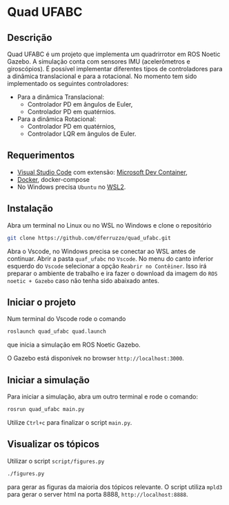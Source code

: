 # Quad UFABC

## Descrição

Quad UFABC é um projeto que implementa um quadrirrotor em ROS Noetic Gazebo. A simulação conta com sensores IMU (acelerômetros e giroscópios). É possível implementar diferentes tipos de controladores para a dinâmica translacional e para a rotacional. No momento tem sido implementado os seguintes controladores:

* Para a dinâmica Translacional:
  * Controlador PD em ângulos de Euler,
  * Controlador PD em quatérnios.   
* Para a dinâmica Rotacional:
  * Controlador PD em quatérnios,
  * Controlador LQR em ângulos de Euler.

## Requerimentos

* [Visual Studio Code](https://code.visualstudio.com/) com extensão: [Microsoft Dev Container](https://marketplace.visualstudio.com/items?itemName=ms-vscode-remote.remote-containers),
* [Docker](https://www.docker.com/), docker-compose
* No Windows precisa `Ubuntu` no [WSL2](https://learn.microsoft.com/pt-br/windows/wsl/install).

## Instalação

Abra um terminal no Linux ou no WSL no Windows e  clone o repositório

```bash
git clone https://github.com/dferruzzo/quad_ufabc.git
```
Abra o Vscode, no Windows precisa se conectar ao WSL antes de continuar.
Abrir a pasta `quaf_ufabc` no `Vscode`. No menu do canto inferior esquerdo do `Vscode` selecionar a opção `Reabrir no Contêiner`. Isso irá preparar o ambiente de trabalho e ira fazer o download da imagem do `ROS noetic + Gazebo` caso não tenha sido abaixado antes.

## Iniciar o projeto

Num terminal do Vscode rode o comando

```bash
roslaunch quad_ufabc quad.launch
```
que inicia a simulação em ROS Noetic Gazebo. 

O Gazebo está disponívek no browser `http://localhost:3000`.

## Iniciar a simulação

Para iniciar a simulação, abra um outro terminal e rode o comando:
```bash
rosrun quad_ufabc main.py
```
Utilize `Ctrl+c` para finalizar o script `main.py`.

## Visualizar os tópicos

Utilizar o script `script/figures.py` 
```bash
./figures.py
```
para gerar as figuras da maioria dos tópicos relevante. O script utiliza `mpld3` para gerar o server html na porta 8888, `http://localhost:8888`.
